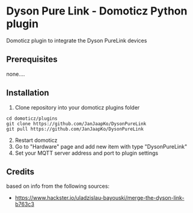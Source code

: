 # Dyson Pure Link - Domoticz Python plugin
Domoticz plugin to integrate the Dyson PureLink devices

## Prerequisites

none....

## Installation

1. Clone repository into your domoticz plugins folder
```
cd domoticz/plugins
git clone https://github.com/JanJaapKo/DysonPureLink
git pull https://github.com/JanJaapKo/DysonPureLink
```
2. Restart domoticz
3. Go to "Hardware" page and add new item with type "DysonPureLink"
4. Set your MQTT server address and port to plugin settings


## Credits

based on info from the following sources:

- https://www.hackster.io/uladzislau-bayouski/merge-the-dyson-link-b763c3
